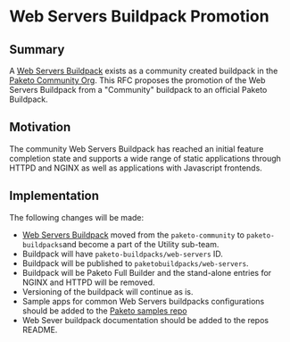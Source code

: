 
# Web Servers Buildpack Promotion

## Summary

A [Web Servers Buildpack](https://github.com/paketo-community/web-servers) exists as a
community created buildpack in the [Paketo Community
Org](https://github.com/paketo-community/web-servers). This RFC proposes the promotion
of the Web Servers Buildpack from a "Community" buildpack to an official Paketo
Buildpack.

## Motivation

The community Web Servers Buildpack has reached an initial feature completion
state and supports a wide range of static applications through HTTPD and NGINX
as well as applications with Javascript frontends.

## Implementation

The following changes will be made:

- [Web Servers Buildpack](https://github.com/paketo-community/web-servers) moved from the
  `paketo-community` to `paketo-buildpacks`and become a part of the Utility
  sub-team.
- Buildpack will have `paketo-buildpacks/web-servers` ID.
- Buildpack will be published to `paketobuildpacks/web-servers`.
- Buildpack will be Paketo Full Builder and the stand-alone entries for NGINX and HTTPD will be removed.
- Versioning of the buildpack will continue as is.
- Sample apps for common Web Servers buildpacks configurations should be added to the
  [Paketo samples repo](https://github.com/paketo-buildpacks/samples)
- Web Sever buildpack documentation should be added to the repos README.
